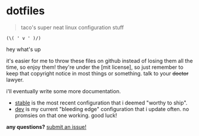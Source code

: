 # dotfiles 
> taco's super neat linux configuration stuff

`(\( ' v ' )/)`

hey what's up

it's easier for me to throw these files on github instead of losing them all the time, so enjoy them! they're under the [mit license], so just remember to keep that copyright notice in most things or something. talk to your ~~doctor~~ lawyer.

i'll eventually write some more documentation.

* [stable](https://github.com/takouhai/dotfiles/tree/stable) is the most recent configuration that i deemed "worthy to ship".
* [dev](https://github.com/takouhai/dotfiles/tree/dev) is my current "bleeding edge" configuration that i update often. no promsies on that one working. good luck!

**any questions?** [submit an issue!](https://github.com/takouhai/dotfiles/issues/new)
